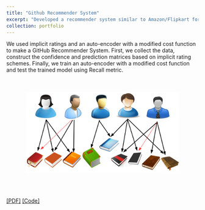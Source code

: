 ```yaml
---
title: "Github Recommender System" 
excerpt: "Developed a recommender system similar to Amazon/Flipkart for Github where users are provided with good repositories for working on. Aim is to promote open source culture. Obtained a recall score of 0.72"
collection: portfolio
---
```


We used implicit ratings and an auto-encoder with a modified cost function to make a GitHub Recommender System. First, we collect the data, construct the confidence and prediction matrices based on implicit rating schemes. Finally, we train an auto-encoder with a modified cost function and test the trained model using Recall metric.
<br/><img style='margin: auto; padding: 50px; display: block; width: 80% !important; max-width: 700px !important;' src='/images/Github_Recommender_System.png'>

[[PDF]](https://viraj96.github.io/files/portfolio-8/report.pdf) [[Code]](https://github.com/divyanshu-talwar/Github-Recommender-System)
